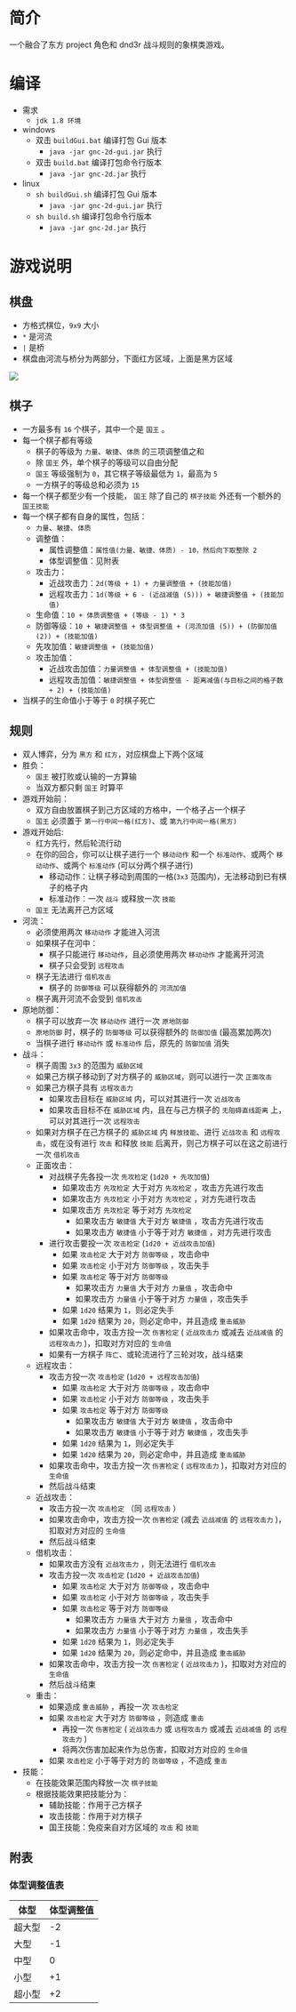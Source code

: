 # 简介

一个融合了东方 project 角色和 dnd3r 战斗规则的象棋类游戏。

# 编译

- 需求
    - `jdk 1.8 环境`
- windows
    - 双击 `buildGui.bat` 编译打包 Gui 版本
        - `java -jar gnc-2d-gui.jar` 执行
    - 双击 `build.bat` 编译打包命令行版本
        - `java -jar gnc-2d.jar` 执行
- linux
    - `sh buildGui.sh` 编译打包 Gui 版本
        - `java -jar gnc-2d-gui.jar` 执行
    - `sh build.sh` 编译打包命令行版本
        - `java -jar gnc-2d.jar` 执行

# 游戏说明
## 棋盘

- 方格式棋位，`9x9` 大小
- `*` 是河流
- `|` 是桥
- 棋盘由河流与桥分为两部分，下面红方区域，上面是黑方区域

![](http://7xl9xd.com1.z0.glb.clouddn.com/chessboard.png)

## 棋子

- 一方最多有 `16` 个棋子，其中一个是 `国王` 。
- 每一个棋子都有等级
    - 棋子的等级为 `力量`、`敏捷`、`体质` 的三项调整值之和
    - 除 `国王` 外，单个棋子的等级可以自由分配
    -  `国王` 等级强制为 `0`，其它棋子等级最低为 `1`，最高为 `5`
    - 一方棋子的等级总和必须为 `15`
- 每一个棋子都至少有一个技能， `国王` 除了自己的 `棋子技能` 外还有一个额外的 `国王技能`
- 每一个棋子都有自身的属性，包括：
    - `力量`、`敏捷`、`体质`
    - 调整值：
        - 属性调整值：`属性值(力量、敏捷、体质) - 10，然后向下取整除 2`
        - 体型调整值：见附表
    - 攻击力：
        - 近战攻击力：`2d(等级 + 1) + 力量调整值 + (技能加值)`
        - 远程攻击力：`1d(等级 + 6 - (近战减值 (5))) + 敏捷调整值 + (技能加值)`
    - 生命值：`10 + 体质调整值 + (等级 - 1) * 3`
    - 防御等级：`10 + 敏捷调整值 + 体型调整值 + (河流加值 (5)) + (防御加值 (2)) + (技能加值)`
    - 先攻加值：`敏捷调整值 + (技能加值)`
    - 攻击加值：
        - 近战攻击加值：`力量调整值 + 体型调整值 + (技能加值)`
        - 远程攻击加值：`敏捷调整值 + 体型调整值 - 距离减值(与目标之间的格子数 + 2) + (技能加值)`
- 当棋子的生命值小于等于 `0` 时棋子死亡

## 规则

- 双人博弈，分为 `黑方` 和 `红方`，对应棋盘上下两个区域
- 胜负：
	-  `国王` 被打败或认输的一方算输
	- 当双方都只剩 `国王` 时算平
- 游戏开始前：
    - 双方自由放置棋子到己方区域的方格中，一个格子占一个棋子
    -  `国王` 必须置于 `第一行中间一格(红方)`、或 `第九行中间一格(黑方)`
- 游戏开始后:
    - 红方先行，然后轮流行动
    - 在你的回合，你可以让棋子进行一个 `移动动作` 和一个 `标准动作`、或两个 `移动动作`、或两个 `标准动作` (可以分两个棋子进行)
        - 移动动作：让棋子移动到周围的一格(`3x3` 范围内)，无法移动到已有棋子的格子内
        - 标准动作：一次 `战斗` 或释放一次 `技能`
    -  `国王` 无法离开己方区域
- 河流：
	- 必须使用两次 `移动动作` 才能进入河流
	- 如果棋子在河中：
		- 棋子只能进行 `移动动作`，且必须使用两次 `移动动作` 才能离开河流
		- 棋子只会受到 `远程攻击`
    - 棋子无法进行 `借机攻击`
		- 棋子的 `防御等级` 可以获得额外的 `河流加值`
	- 棋子离开河流不会受到 `借机攻击`
- 原地防御：
    - 棋子可以放弃一次 `移动动作` 进行一次 `原地防御`
    - `原地防御` 时，棋子的 `防御等级` 可以获得额外的 `防御加值` (最高累加两次)
    - 当棋子进行 `移动动作` 或 `标准动作` 后，原先的 `防御加值` 消失
- 战斗：
    - 棋子周围 `3x3` 的范围为 `威胁区域`
    - 如果己方棋子移动到了对方棋子的 `威胁区域`，则可以进行一次 `正面攻击`
    - 如果己方棋子具有 `远程攻击力`
        - 如果攻击目标在 `威胁区域` 内，可以对其进行一次 `近战攻击`
        - 如果攻击目标不在 `威胁区域` 内，且在与己方棋子的 `无阻碍直线距离` 上，可以对其进行一次 `远程攻击`
    - 如果对方棋子在己方棋子的 `威胁区域` 内 `释放技能`、进行 `近战攻击` 和 `远程攻击`，或在没有进行 `攻击` 和释放 `技能` 后离开，则己方棋子可以在这之前进行一次 `借机攻击`
    - 正面攻击：
        - 对战棋子先各投一次 `先攻检定` (`1d20 + 先攻加值`)
            - 如果攻击方 `先攻检定` 大于对方 `先攻检定` ，攻击方先进行攻击
            - 如果攻击方 `先攻检定` 小于对方 `先攻检定` ，对方先进行攻击
            - 如果攻击方 `先攻检定` 等于对方 `先攻检定`
	            - 如果攻击方 `敏捷值` 大于对方 `敏捷值` ，攻击方先进行攻击
	            - 如果攻击方 `敏捷值` 小于等于对方 `敏捷值` ，对方先进行攻击
        - 进行攻击要投一次 `攻击检定` (`1d20 + 近战攻击加值`)
            - 如果 `攻击检定` 大于对方 `防御等级` ，攻击命中
            - 如果 `攻击检定` 小于对方 `防御等级` ，攻击失手
            - 如果 `攻击检定` 等于对方 `防御等级`
	            - 如果攻击方 `力量值` 大于对方 `力量值` ，攻击命中
	            - 如果攻击方 `力量值` 小于等于对方 `力量值` ，攻击失手
            - 如果 `1d20` 结果为 `1`，则必定失手
            - 如果 `1d20` 结果为 `20`，则必定命中，并且造成 `重击威胁`
        - 如果攻击命中，攻击方投一次 `伤害检定` ( `近战攻击力` 或减去 `近战减值` 的 `远程攻击力` )，扣取对方对应的 `生命值`
        - 如果有一方棋子 `阵亡`、或轮流进行了三轮对攻，战斗结束
    - 远程攻击：
        - 攻击方投一次 `攻击检定` (`1d20 + 远程攻击加值`)
            - 如果 `攻击检定` 大于对方 `防御等级` ，攻击命中
            - 如果 `攻击检定` 小于对方 `防御等级` ，攻击失手
            - 如果 `攻击检定` 等于对方 `防御等级`
	            - 如果攻击方 `敏捷值` 大于对方 `敏捷值` ，攻击命中
	            - 如果攻击方 `敏捷值` 小于等于对方 `敏捷值` ，攻击失手
            - 如果 `1d20` 结果为 `1`，则必定失手
            - 如果 `1d20` 结果为 `20`，则必定命中，并且造成 `重击威胁`
        - 如果攻击命中，攻击方投一次 `伤害检定` ( `远程攻击力` )，扣取对方对应的 `生命值`
        - 然后战斗结束
    - 近战攻击：
        - 攻击方投一次 `攻击检定` （同 `远程攻击` ）
        - 如果攻击命中，攻击方投一次 `伤害检定` (减去 `近战减值` 的 `远程攻击力` )，扣取对方对应的 `生命值`
        - 然后战斗结束
    - 借机攻击：
        - 如果攻击方没有 `近战攻击力` ，则无法进行 `借机攻击`
        - 攻击方投一次 `攻击检定` (`1d20 + 近战攻击加值`)
            - 如果 `攻击检定` 大于对方 `防御等级` ，攻击命中
            - 如果 `攻击检定` 小于对方 `防御等级` ，攻击失手
            - 如果 `攻击检定` 等于对方 `防御等级`
	            - 如果攻击方 `力量值` 大于对方 `力量值` ，攻击命中
	            - 如果攻击方 `力量值` 小于等于对方 `力量值` ，攻击失手
            - 如果 `1d20` 结果为 `1`，则必定失手
            - 如果 `1d20` 结果为 `20`，则必定命中，并且造成 `重击威胁`
        - 如果攻击命中，攻击方投一次 `伤害检定` ( `近战攻击力` )，扣取对方对应的 `生命值`
        - 然后战斗结束
    - 重击：
        - 如果造成 `重击威胁` ，再投一次 `攻击检定`
        - 如果 `攻击检定` 大于对方 `防御等级` ，则造成 `重击`
            - 再投一次 `伤害检定` ( `近战攻击力` 或 `远程攻击力` 或减去 `近战减值` 的 `远程攻击力` )
            - 将两次伤害加起来作为总伤害，扣取对方对应的 `生命值`
        - 如果 `攻击检定` 小于等于对方的 `防御等级` ，不造成 `重击`
- 技能：
    - 在技能效果范围内释放一次 `棋子技能`
    - 根据技能效果把技能分为：
        - 辅助技能：作用于己方棋子
        - 攻击技能：作用于对方棋子
        - 国王技能：免疫来自对方区域的 `攻击` 和 `技能`

## 附表
### 体型调整值表

| 体型 | 体型调整值 |
| --- | --- |
| 超大型 | -2 |
| 大型 | -1 |
| 中型 | 0 |
| 小型 | +1 |
| 超小型 | +2 |
